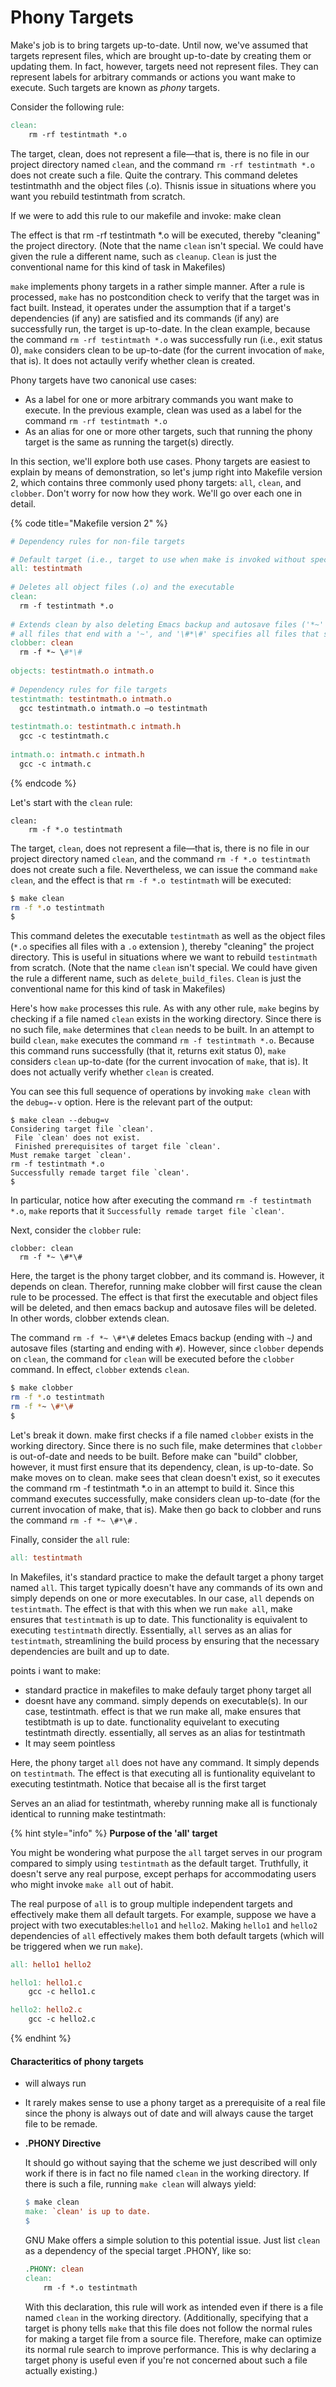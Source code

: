 # Phony Targets

Make's job is to bring targets up-to-date. Until now, we've assumed that targets represent files, which are brought up-to-date by creating them or updating them. In fact, however, targets need not represent files. They can represent labels for arbitrary commands or actions you want make to execute. Such targets are known as _phony_ targets.

Consider the following rule:

```makefile
clean: 
    rm -rf testintmath *.o
```

The target, clean, does not represent a file—that is, there is no file in our project directory named `clean`, and the command `rm -rf testintmath *.o` does not create such a file. Quite the contrary. This command deletes testintmathh and the object files (.o). Thisnis issue in situations where you want you rebuild testintmath from scratch. 

If we were to add this rule to our makefile and invoke:
 make clean

The effect is that rm -rf testintmath *.o will be executed, thereby "cleaning" the project directory. (Note that the name `clean` isn't special. We could have given the rule a different name, such as `cleanup`. `Clean` is just the conventional name for this kind of task in Makefiles)


`make` implements phony targets in a rather simple manner. After a rule is processed, `make` has no postcondition check to verify that the target was in fact built. Instead, it operates under the assumption that if a target's dependencies (if any) are satisfied and its commands (if any) are successfully run, the target is up-to-date. In the clean example, because the command `rm -rf testintmath *.o` was successfully run (i.e., exit status 0), `make` considers clean to be up-to-date (for the current invocation of `make`, that is). It does not actaully verify whether clean is created. 

Phony targets have two canonical use cases:

* As a label for one or more arbitrary commands you want make to execute. In the previous example, clean was used as a label for the command `rm -rf testintmath *.o`
* As an alias for one or more other targets, such that running the phony target is the same as running the target(s) directly.

In this section, we'll explore both use cases. Phony targets are easiest to explain by means of demonstration, so let's jump right into Makefile version 2, which contains three commonly used phony targets: `all`, `clean`, and `clobber`. Don't worry for now how they work. We'll go over each one in detail.

{% code title="Makefile version 2" %}
```makefile
# Dependency rules for non-file targets

# Default target (i.e., target to use when make is invoked without specifying a target)
all: testintmath
  
# Deletes all object files (.o) and the executable 
clean:
  rm -f testintmath *.o
  
# Extends clean by also deleting Emacs backup and autosave files ('*~' specifies 
# all files that end with a '~', and '\#*\#' specifies all files that start and end with a '#')
clobber: clean
  rm -f *~ \#*\# 
  
objects: testintmath.o intmath.o
  
# Dependency rules for file targets
testintmath: testintmath.o intmath.o
  gcc testintmath.o intmath.o –o testintmath
  
testintmath.o: testintmath.c intmath.h
  gcc -c testintmath.c
  
intmath.o: intmath.c intmath.h
  gcc -c intmath.c
```
{% endcode %}

Let's start with the `clean` rule:

```
clean: 
    rm -f *.o testintmath 
```

The target, `clean`, does not represent a file—that is, there is no file in our project directory named `clean`, and the command `rm -f *.o testintmath` does not create such a file. Nevertheless, we can issue the command `make clean`, and the effect is that `rm -f *.o testintmath` will be executed:&#x20;

```bash
$ make clean
rm -f *.o testintmath 
$
```

This command deletes the executable `testintmath` as well as the object files (`*.o` specifies all files with a `.o` extension ), thereby "cleaning" the project directory. This is useful in situations where we want to rebuild `testintmath` from scratch. (Note that the name `clean` isn't special. We could have given the rule a different name, such as `delete_build_files`. `Clean` is just the conventional name for this kind of task in Makefiles)

Here's how `make` processes this rule. As with any other rule, `make` begins by checking if a file named `clean` exists in the working directory. Since there is no such file, `make` determines that `clean` needs to be built. In an attempt to build `clean`, `make` executes the command `rm -f testintmath *.o`. Because this command runs successfully (that it, returns exit status 0), `make` considers `clean` up-to-date (for the current invocation of `make`, that is). It does not actually verify whether `clean` is created.

You can see this full sequence of operations by invoking `make clean` with the `debug=-v` option. Here is the relevant part of the output:

```
$ make clean --debug=v
Considering target file `clean'.
 File `clean' does not exist.
 Finished prerequisites of target file `clean'.
Must remake target `clean'.
rm -f testintmath *.o
Successfully remade target file `clean'.
$ 
```

In particular, notice how after executing the command `rm -f testintmath *.o`, `make` reports that it ``Successfully remade target file `clean'``.

Next, consider the `clobber` rule:

```
clobber: clean
  rm -f *~ \#*\# 
```

Here, the target is the phony target clobber, and its command is. However, it depends on clean. Therefor, running make clobber will first cause the clean rule to be processed. The effect is that first the executable and object files will be deleted, and then emacs backup and autosave files will be deleted. In other words, clobber extends clean.&#x20;

The command `rm -f *~ \#*\#` deletes Emacs backup (ending with `~`_)_ and autosave files (starting and ending with `#`). However, since `clobber` depends on `clean`, the command for `clean` will be executed before the `clobber` command. In effect, `clobber` extends `clean`.&#x20;

```bash
$ make clobber
rm -f *.o testintmath
rm -f *~ \#*\#
$
```

Let's break it down. make first checks if a file named `clobber` exists in the working directory. Since there is no such file, make determines that `clobber` is out-of-date and needs to be built. Before make can "build" clobber, however, it must first ensure that its dependency, clean, is up-to-date. So make moves on to clean. make sees that clean doesn't exist, so it executes the command rm -f testintmath \*.o in an attempt to build it. Since this command executes successfully, make considers clean up-to-date (for the current invocation of make, that is). Make then go back to clobber and runs the command `rm -f *~ \#*\#` .

Finally, consider the `all` rule:

```makefile
all: testintmath
```

In Makefiles, it's standard practice to make the default target a phony target named `all`. This target typically doesn't have any commands of its own and simply depends on one or more executables. In our case, `all` depends on `testintmath`. The effect is that with this when we run `make all`, make ensures that `testintmath` is up to date. This functionality is equivalent to executing `testintmath` directly. Essentially, `all` serves as an alias for `testintmath`, streamlining the build process by ensuring that the necessary dependencies are built and up to date.

points i want to make:

* standard practice in makefiles to make defauly target phony target all
* doesnt have any command. simply depends on executable(s). In our case, testintmath. effect is that we run make all, make ensures that testibtmath is up to date. functionality equivelant to executing testintmath directly. essentially, all serves as an alias for testintmath
* It may seem pointless

Here, the phony target `all` does not have any command. It simply depends on `testintmath`. The effect is that executing all is funtionality equivelant to executing testintmath. Notice that becaise all is the first target



Serves an an aliad for testintmath, whereby running make all is functionaly identical to running make testintmath:



{% hint style="info" %}
**Purpose of the 'all' target**

You might be wondering what purpose the `all` target serves in our program compared to simply using `testintmath` as the default target. Truthfully, it doesn't serve any real purpose, except perhaps for accommodating users who might invoke `make all` out of habit.

The real purpose of `all` is to group multiple independent targets and effectively make them all default targets. For example, suppose we have a project with two executables:`hello1` and `hello2`. Making `hello1` and `hello2` dependencies of `all` effectively makes them both default targets (which will be triggered when we run `make`).

```makefile
all: hello1 hello2

hello1: hello1.c
	gcc -c hello1.c

hello2: hello2.c
	gcc -c hello2.c
```
{% endhint %}

#### Characteritics of phony targets

* will always run
* It rarely makes sense to use a phony target as a prerequisite of a real file since the phony is always out of date and will always cause the target file to be remade.
*   **.PHONY Directive**

    It should go without saying that the scheme we just described will only work if there is in fact no file named `clean` in the working directory. If there is such a file, running `make clean` will always yield:

    ```makefile
    $ make clean
    make: `clean' is up to date.
    $
    ```

    GNU Make offers a simple solution to this potential issue. Just list `clean` as a dependency of the special target .PHONY, like so:

    ```makefile
    .PHONY: clean
    clean: 
        rm -f *.o testintmath 
    ```

    With this declaration, this rule will work as intended even if there is a file named `clean` in the working directory. (Additionally, specifying that a target is phony tells `make` that this file does not follow the normal rules for making a target file from a source file. Therefore, make can optimize its normal rule search to improve performance. This is why declaring a target phony is useful even if you're not concerned about such a file actually existing.)

